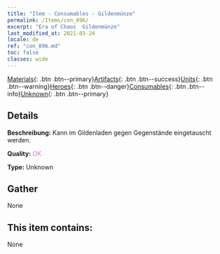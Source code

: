 ```yaml
---
title: "Item - Consumables - Gildenmünze"
permalink: /Items/con_896/
excerpt: "Era of Chaos  Gildenmünze"
last_modified_at: 2021-03-24
locale: de
ref: "con_896.md"
toc: false
classes: wide
---
```

 [Materials](/de/Items/){: .btn .btn--primary}[Artifacts](/de/Items/Artifacts/){: .btn .btn--success}[Units](/de/Items/Units/){: .btn .btn--warning}[Heroes](/de/Items/Heroes/){: .btn .btn--danger}[Consumables](/de/Items/Consumables/){: .btn .btn--info}[Unknown](/de/Items/Unknown/){: .btn .btn--primary}

## Details
 **Beschreibung:** Kann im Gildenladen gegen Gegenstände eingetauscht werden.

 **Quality:** <span style="color: #DA70D6">OK</span>

 **Type:** Unknown

## Gather

  None

## This item contains:

  None


